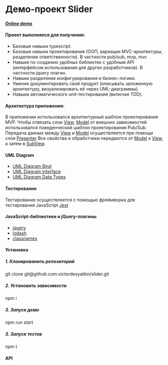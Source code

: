 <!DOCTYPE html>
<html lang="en">
<head>
    <meta charset="UTF-8">
    <meta name="viewport" content="width=device-width, initial-scale=1.0">
</head>
<body>
    <h1>Демо-проект Slider</h1>
    <h4><a href=" https://victordesyatkin.github.io/slider/dist/index.html" target="_blank">Online demo</a></h4>
    <h4>Проект выполнялся для получения:</h4>
    <ul>
        <li>Базовые навыки typescript.</li>
        <li>Базовые навыки проектирования (ООП, вариации MVC-архитектуры, разделение ответственности). В частности pub/sub, mvp, mvc</li>
        <li>Навыки по созданию удобных библиотек с удобным API (интерфейсом использования для других разработчиков). В частности jquery плагин.</li>
        <li>Навыки разделения конфигурирования и бизнес-логики.</li>
        <li>Умение документировать свой продукт (описывать заложенную архитектуру, визуализировать её через UML-диаграммы).</li>
        <li>Навыки автоматического unit-тестирования (включая TDD).</li>
    </ul>
    <h4>Архитектура приложения:</h4>
    <p>
        В приложении использовался архитектурный шаблон проектирования MVP.
        Чтобы отвязать слои <a href="./docs/uml_diagram_bind.png" target="_blank" rel="noopener">View</a>, <a href="./docs/uml_diagram_bind.png" target="_blank" rel="noopener" target="_blank">Model</a> от внешних зависимостей использовался поведенческий шаблон проектирования Pub/Sub.
        Передача данных между <a href="./docs/uml_diagram_bind.png" target="_blank" rel="noopener">View</a> и <a href="./docs/uml_diagram_bind.png" target="_blank" rel="noopener" target="_blank">Model</a> осуществляется при помощи слоя <a href="./docs/uml_diagram_bind.png" target="_blank" rel="noopener" target="_blank">Presenter</a>
        Все свойства и обработчики передаются от <a href="./docs/uml_diagram_bind.png" target="_blank" rel="noopener">Model</a> к <a href="./docs/uml_diagram_bind.png" target="_blank" rel="noopener">View</a>, а затем в <a href="./docs/uml_diagram_bind.png" target="_blank" rel="noopener">SubView</a>. 
    </p>
    <h4>UML Diagram</h4>
    <ul>
        <li><a href="./docs/uml_diagram_bind.png" target="_blank" rel="noopener">UML Diagram Bind</a></li>
        <li><a href="./docs/uml_diagram_interfaces.png" target="_blank" rel="noopener">UML Diagram Interface</a></li>
        <li><a href="./docs/uml_diagram_types.png" target="_blank" rel="noopener">UML Diagram Data Types</a></li>
    </ul>
    <h4>Тестирование</h4>
    <p>
        Тестирование осуществляется с помощью фреймворка для тестирования JavaScript <a href="https://jestjs.io/Jest" target="_blank" rel="noopener">Jest</a>
    </p>
    <h4>JavaScript-библиотеки и jQuery-плагины</h4>
    <ul>
        <li><a href="https://www.npmjs.com/package/jquery" target="_blank" rel="noopener">jquery</a></li>
        <li><a href="https://www.npmjs.com/package/lodash" target="_blank" rel="noopener">lodash</a></li>
        <li><a href="https://www.npmjs.com/package/classnames" target="_blank" rel="noopener">classnames</a></li>
    </ul>
    <h4>Установка</h4>
        <h5>1. Клонированить репозиторий</h5>
            <p>git clone git@github.com:victordesyatkin/slider.git</p>
        <h5>2. Установить зависимости</h5>
            <p>npm i</p>
        <h5>3. Запуск демо</h5>
            <p>npm run start</p>
        <h5>3. Запуск тестов</h5>
            <p>npm t</p>
    <h4>API</h4>
</body>
</html>
